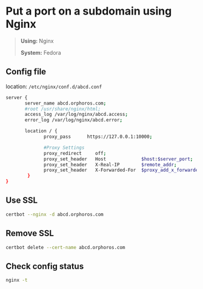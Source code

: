 # Put a port on a subdomain using Nginx

> **Using:** Nginx
> 
> **System:** Fedora

## Config file

location: `/etc/nginx/conf.d/abcd.conf`

```bash
server {
       server_name abcd.orphoros.com;
       #root /usr/share/nginx/html;
       access_log /var/log/nginx/abcd.access;
       error_log /var/log/nginx/abcd.error;

       location / {
              proxy_pass      https://127.0.0.1:10000;

              #Proxy Settings
              proxy_redirect     off;
              proxy_set_header   Host             $host:$server_port;
              proxy_set_header   X-Real-IP        $remote_addr;
              proxy_set_header   X-Forwarded-For  $proxy_add_x_forwarded_for;
        }
}
```

## Use SSL
```bash
certbot --nginx -d abcd.orphoros.com
```

## Remove SSL
```bash
certbot delete --cert-name abcd.orphoros.com
```

## Check config status
```bash
nginx -t
```